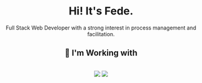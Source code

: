 <h1 align="center">Hi! It's Fede.</h1>
<p align="center">Full Stack Web Developer with a strong interest in process management and facilitation.</p>
<div align="center">
</div>
<h2 align="center">🔧 I'm Working with</h2>
<br/>
<div align="center">
    <img src="https://skillicons.dev/icons?i=vscode,html,css,sass,javascript,typescript"/>
    <img src="https://skillicons.dev/icons?i=nodejs,angular,cs,wordpress,php,powershell,py,obsidian"/><br>
</div>
<br>
